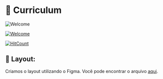 # 📝 Curriculum

   ![Welcome](/curriculum.jpeg?raw=true)



[![Welcome](/QRCode-figma.png?raw=true)](https://qr-code-currl.vercel.app/api?url=https://www.figma.com/file/tnR5qeYy5AcLC65AvMs56p/Untitled?node-id=0%3A1)


[![HitCount](https://hits.dwyl.com/ThiagoFullStack//Curriculum.svg)](https://qr-code-currl.vercel.app/api?url=https://www.figma.com/file/tnR5qeYy5AcLC65AvMs56p/Untitled?node-id=0%3A1)

## 📁 Layout:

Criamos o layout utilizando o Figma. Você pode encontrar o arquivo [aqui](https://www.figma.com/file/tnR5qeYy5AcLC65AvMs56p/Untitled?node-id=0%3A1).

